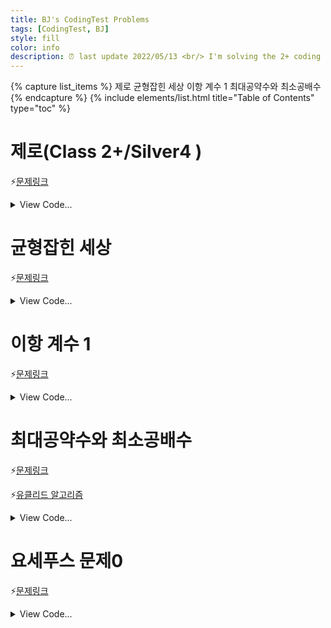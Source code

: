 ```yaml
---
title: BJ's CodingTest Problems
tags: [CodingTest, BJ]
style: fill
color: info
description: ⏰ last update 2022/05/13 <br/> I'm solving the 2+ coding problems of  "solved.ac" and summarizing. 
---
```


{% capture list_items %}
제로
균형잡힌 세상
이항 계수 1
최대공약수와 최소공배수
{% endcapture %}
{% include elements/list.html title="Table of Contents" type="toc" %}


# 제로(Class 2+/Silver4 )

⚡[문제링크](https://www.acmicpc.net/problem/10773)

<details>
<summary>View Code...</summary>
<div markdown="1">

```python
k = int(input())
numbers = []
for i in range(k):
    number = int(input())
    if number != 0:
        numbers.append(number)
    else:
        numbers.pop(-1)
    print(numbers)
answer = sum(numbers)
print(answer)
```
</div>
</details>



# 균형잡힌 세상

⚡[문제링크](https://www.acmicpc.net/problem/10773)

<details>
<summary>View Code...</summary>
<div markdown="1">

```python
while True :
    a = input()
    stack = []

    if a == "." :
        break

    for i in a :
        if i == '[' or i == '(' :
            stack.append(i)
        elif i == ']' :
            if len(stack) != 0 and stack[-1] == '[' :
                stack.pop() # 맞으면 지워서 stack을 비워줌 0 = yes
            else : 
                stack.append(']')
                break
        elif i == ')' :
            if len(stack) != 0 and stack[-1] == '(' :
                stack.pop()
            else :
                stack.append(')')
                break
    if len(stack) == 0 :
        print('yes')
    else :
        print('no')
```

</div>
</details>

# 이항 계수 1

⚡[문제링크](https://www.acmicpc.net/problem/11050)

<details>
<summary>View Code...</summary>
<div markdown="1">

```python
import math
n,k = map(int, input().split())
if(k < 0):
    print(0)
elif k <= n:
    print(int(math.factorial(n) / (math.factorial(k) * math.factorial(n-k))))
else:
    print(0)
```

</div>
</details>



# 최대공약수와 최소공배수

⚡[문제링크](https://www.acmicpc.net/problem/2609)

⚡[유클리드 알고리즘](https://moeun2.github.io/blog/Algorithm#:~:text=유클리드-알고리즘(Euclidean-Algorithm))

<details>
<summary>View Code...</summary>
<div markdown="1">

```python
def gcd(a, b):
    if b == 0:
        return a
    else:
        return gcd(b, a % b)


def lcd(a, b):
    return (a * b) / gcd(a, b)


a, b = map(int, input().split())
print(int(gcd(a, b)))
print(int(lcd(a, b)))

```

</div>
</details>



# 요세푸스 문제0

⚡[문제링크](https://www.acmicpc.net/problem/11866)

<details>
<summary>View Code...</summary>
<div markdown="1">

```python
n, k = map(int, input().split())
list = [x for x in range(1,n+1)]
idx = k-1
answer =[]
while list:
    idx = idx % len(list)
    answer.append(str(list.pop(idx)))
    idx += (k-1)

print('<'+', '.join(answer)+'>')
```

</div>
</details>